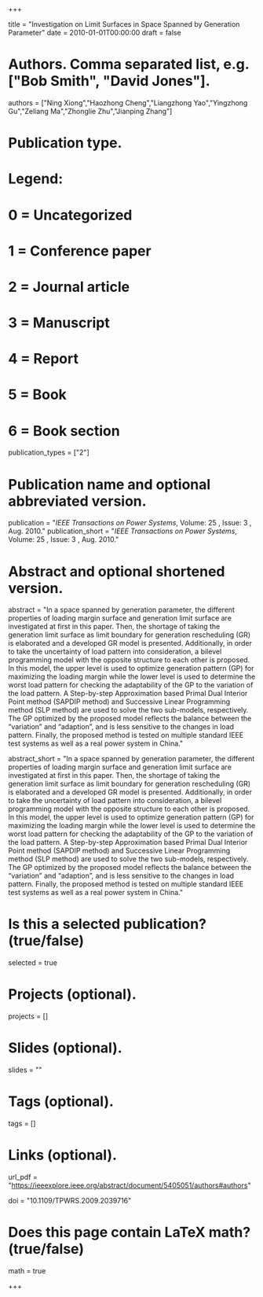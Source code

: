 +++

title = "Investigation on Limit Surfaces in Space Spanned by Generation Parameter"
date = 2010-01-01T00:00:00
draft = false

# Authors. Comma separated list, e.g. ["Bob Smith", "David Jones"].
authors = ["Ning Xiong","Haozhong Cheng","Liangzhong Yao","Yingzhong Gu","Zeliang Ma","Zhonglie Zhu","Jianping Zhang"]

# Publication type.
# Legend:
# 0 = Uncategorized
# 1 = Conference paper
# 2 = Journal article
# 3 = Manuscript
# 4 = Report
# 5 = Book
# 6 = Book section
publication_types = ["2"]

# Publication name and optional abbreviated version.
publication = "*IEEE Transactions on Power Systems*, Volume: 25 , Issue: 3 , Aug. 2010."
publication_short = "*IEEE Transactions on Power Systems*, Volume: 25 , Issue: 3 , Aug. 2010."

# Abstract and optional shortened version.
abstract = "In a space spanned by generation parameter, the different properties of loading margin surface and generation limit surface are investigated at first in this paper. Then, the shortage of taking the generation limit surface as limit boundary for generation rescheduling (GR) is elaborated and a developed GR model is presented. Additionally, in order to take the uncertainty of load pattern into consideration, a bilevel programming model with the opposite structure to each other is proposed. In this model, the upper level is used to optimize generation pattern (GP) for maximizing the loading margin while the lower level is used to determine the worst load pattern for checking the adaptability of the GP to the variation of the load pattern. A Step-by-step Approximation based Primal Dual Interior Point method (SAPDIP method) and Successive Linear Programming method (SLP method) are used to solve the two sub-models, respectively. The GP optimized by the proposed model reflects the balance between the “variation” and “adaption”, and is less sensitive to the changes in load pattern. Finally, the proposed method is tested on multiple standard IEEE test systems as well as a real power system in China."

abstract_short = "In a space spanned by generation parameter, the different properties of loading margin surface and generation limit surface are investigated at first in this paper. Then, the shortage of taking the generation limit surface as limit boundary for generation rescheduling (GR) is elaborated and a developed GR model is presented. Additionally, in order to take the uncertainty of load pattern into consideration, a bilevel programming model with the opposite structure to each other is proposed. In this model, the upper level is used to optimize generation pattern (GP) for maximizing the loading margin while the lower level is used to determine the worst load pattern for checking the adaptability of the GP to the variation of the load pattern. A Step-by-step Approximation based Primal Dual Interior Point method (SAPDIP method) and Successive Linear Programming method (SLP method) are used to solve the two sub-models, respectively. The GP optimized by the proposed model reflects the balance between the “variation” and “adaption”, and is less sensitive to the changes in load pattern. Finally, the proposed method is tested on multiple standard IEEE test systems as well as a real power system in China."

# Is this a selected publication? (true/false)
selected = true

# Projects (optional).
projects = []

# Slides (optional).
slides = ""

# Tags (optional).
tags = []

# Links (optional).
url_pdf = "https://ieeexplore.ieee.org/abstract/document/5405051/authors#authors"



doi = "10.1109/TPWRS.2009.2039716"

# Does this page contain LaTeX math? (true/false)
math = true



+++

